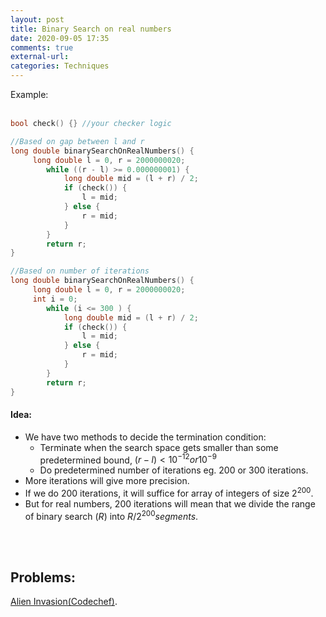 ```yaml
---
layout: post
title: Binary Search on real numbers
date: 2020-09-05 17:35
comments: true
external-url:
categories: Techniques
---
```


Example: <br><br>

```cpp
bool check() {} //your checker logic

//Based on gap between l and r
long double binarySearchOnRealNumbers() {
     long double l = 0, r = 2000000020;
        while ((r - l) >= 0.000000001) {
            long double mid = (l + r) / 2;
            if (check()) {
                l = mid;
            } else {
                r = mid;
            }
        }
        return r;
}

//Based on number of iterations
long double binarySearchOnRealNumbers() {
     long double l = 0, r = 2000000020;
     int i = 0;
        while (i <= 300 ) {
            long double mid = (l + r) / 2;
            if (check()) {
                l = mid;
            } else {
                r = mid;
            }
        }
        return r;
}
```

#### Idea:

- We have two methods to decide the termination condition:
  - Terminate when the search space gets smaller than some predetermined bound, ${(r-l)}\lt{10}^{-12} or {10}^{-9}$
  - Do predetermined number of iterations eg. 200 or 300 iterations.
- More iterations will give more precision.
- If we do $200$ iterations, it will suffice for array of integers of size ${2}^{200}$.
- But for real numbers, $200$ iterations will mean that we divide the range of binary search ($R$) into $R/{2}^{200} segments$.

<br><br>

## Problems:

[Alien Invasion(Codechef)](https://www.codechef.com/LTIME87A/problems/ALIENIN).<br>
